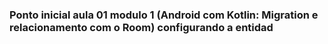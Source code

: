 ### Ponto inicial aula 01 modulo 1 (Android com Kotlin: Migration e relacionamento com o Room) configurando a entidad